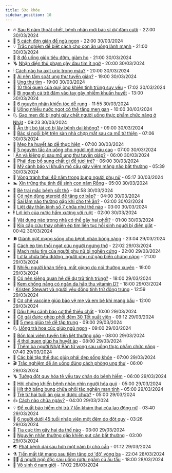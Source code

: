 ```yaml
---
title: Sức khỏe
sidebar_position: 10
---
```


<!-- vnexpress-suc-khoe:START -->
- 🔥 [Sau 6 năm thoát chết, bệnh nhân mời bác sĩ dự đám cưới](https://vnexpress.net/sau-6-nam-thoat-chet-benh-nhan-moi-bac-si-du-dam-cuoi-4728565.html) - 22:00 30/03/2024
- 🥰 [5 cách đơn giản để ngủ ngon](https://vnexpress.net/5-cach-don-gian-de-ngu-ngon-4728326.html) - 22:00 30/03/2024
- 💡 [Trắc nghiệm để biết cách cho con ăn uống lành mạnh](https://vnexpress.net/trac-nghiem-de-biet-cach-cho-con-an-uong-lanh-manh-4728483.html) - 21:00 30/03/2024
- 🤗 [8 đồ uống giúp tiêu đờm, giảm ho](https://vnexpress.net/8-do-uong-giup-tieu-dom-giam-ho-4728444.html) - 21:00 30/03/2024
- 🪜 [Nhận diện thủ phạm gây đau tim ít ngờ](https://vnexpress.net/nhan-dien-thu-pham-gay-dau-tim-it-ngo-4728475.html) - 20:00 30/03/2024
- 🕯 [Cách nào hạ axit uric trong máu?](https://vnexpress.net/cach-nao-ha-axit-uric-trong-mau-4728447.html) - 20:00 30/03/2024
- 🤭 [Ai nên tầm soát ung thư tuyến giáp?](https://vnexpress.net/ai-nen-tam-soat-ung-thu-tuyen-giap-4728465.html) - 19:00 30/03/2024
- 👀 [Ung thư tim](https://vnexpress.net/ung-thu-tim-4728409.html) - 19:00 30/03/2024
- 🌋 [​​​​​10 thói quen của quý ông khiến tinh trùng suy yếu](https://vnexpress.net/10-thoi-quen-cua-quy-ong-khien-tinh-trung-suy-yeu-4726508.html) - 17:02 30/03/2024
- 🫶 [Bị ngạnh cá trê đâm vào tay gây nhiễm khuẩn huyết](https://vnexpress.net/bi-nganh-ca-tre-dam-vao-tay-gay-nhiem-khuan-huyet-4728523.html) - 13:00 30/03/2024
- 🦆 [6 nguyên nhân khiến tóc dễ rụng](https://vnexpress.net/6-nguyen-nhan-khien-toc-de-rung-4724991.html) - 11:55 30/03/2024
- 🚀 [Uống nhiều nước ngọt có thể tăng men gan](https://vnexpress.net/uong-nhieu-nuoc-ngot-co-the-tang-men-gan-4728461.html) - 10:00 30/03/2024
- 🌜 [Gạo men đỏ bị nghi gây chết người uống thực phẩm chức năng ở Nhật](https://vnexpress.net/gao-men-do-bi-nghi-gay-chet-nguoi-uong-thuc-pham-chuc-nang-o-nhat-4728466.html) - 09:23 30/03/2024
- 🧰 [Ăn thịt bò tái có bị lây bệnh dại không?](https://vnexpress.net/an-thit-bo-tai-co-bi-lay-benh-dai-khong-4728439.html) - 09:00 30/03/2024
- 💫 [Bác sĩ ngồi bệt trên sàn nhà chợp mắt sau ca mổ từ thiện](https://vnexpress.net/bac-si-ngoi-bet-tren-san-nha-chop-mat-sau-ca-mo-tu-thien-4728492.html) - 07:06 30/03/2024
- 🌝 [Mẹo hạ huyết áp dễ thực hiện](https://vnexpress.net/meo-ha-huyet-ap-de-thuc-hien-4728429.html) - 07:00 30/03/2024
- 🗽 [5 nguyên tắc ăn uống cho người mỡ máu cao](https://vnexpress.net/5-nguyen-tac-an-uong-cho-nguoi-mo-mau-cao-4728329.html) - 07:00 30/03/2024
- 🕯 [Ăn và kiêng gì sau mổ ung thư tuyến giáp?](https://vnexpress.net/an-va-kieng-gi-sau-mo-ung-thu-tuyen-giap-4728457.html) - 06:00 30/03/2024
- 🦅 [Phái đẹp bổ sung chất gì để tươi trẻ?](https://vnexpress.net/phai-dep-bo-sung-chat-gi-de-tuoi-tre-4728425.html) - 06:00 30/03/2024
- 🦆 [Mỹ cảnh báo vi khuẩn mô cầu gây viêm màng não bất thường](https://vnexpress.net/my-canh-bao-vi-khuan-mo-cau-gay-viem-mang-nao-bat-thuong-4728495.html) - 05:39 30/03/2024
- 🎊 [Vòng tránh thai 40 năm trong bụng người phụ nữ](https://vnexpress.net/vong-tranh-thai-40-nam-trong-bung-nguoi-phu-nu-4728488.html) - 05:17 30/03/2024
- 🏊 [Xin trứng thụ tinh để sinh con năm Rồng](https://vnexpress.net/xin-trung-thu-tinh-de-sinh-con-nam-rong-4728386.html) - 05:00 30/03/2024
- 📝 [Bé trai mắc bệnh sốt thỏ](https://vnexpress.net/be-trai-mac-benh-sot-tho-4728355.html) - 04:58 30/03/2024
- 💯 [Có nên dùng steroid để tăng cơ bắp?](https://vnexpress.net/co-nen-dung-steroid-de-tang-co-bap-4728357.html) - 04:00 30/03/2024
- 🌊 [Sai lầm nào thường gặp khi cho trẻ ăn?](https://vnexpress.net/sai-lam-nao-thuong-gap-khi-cho-tre-an-4728405.html) - 03:00 30/03/2024
- 🚀 [Liệt dây thần kinh số 7 chữa như thế nào](https://vnexpress.net/liet-day-than-kinh-so-7-chua-nhu-the-nao-4728359.html) - 03:00 30/03/2024
- 🕴 [Lợi ích của nước hầm xương với ruột](https://vnexpress.net/loi-ich-cua-nuoc-ham-xuong-voi-ruot-4728294.html) - 02:00 30/03/2024
- 🗽 [Vật dụng nào trong nhà có thể gây hại phổi?](https://vnexpress.net/vat-dung-nao-trong-nha-co-the-gay-hai-phoi-4728360.html) - 01:00 30/03/2024
- 🎡 [Kíp cấp cứu thay phiên ép tim liên tục hồi sinh người bị điện giật](https://vnexpress.net/kip-cap-cuu-thay-phien-ep-tim-lien-tuc-hoi-sinh-nguoi-bi-dien-giat-4728347.html) - 00:42 30/03/2024
- ⛽️ [Giành giật mạng sống cho bệnh nhân bỏng nặng](https://vnexpress.net/gianh-giat-mang-song-cho-benh-nhan-bong-nang-4728306.html) - 23:04 29/03/2024
- 🦆 [Cách ép tim thổi ngạt cứu người ngưng thở](https://vnexpress.net/ky-nang-cap-cuu-nguoi-ngung-tim-ngung-tho-4728153.html) - 22:02 29/03/2024
- 🤩 [Mạch máu tim của người phụ nữ bị nghẽn cứng](https://vnexpress.net/mach-mau-tim-cua-nguoi-phu-nu-bi-nghen-cung-4728262.html) - 22:00 29/03/2024
- 🦒 [Lơ là chữa tiểu đường, người phụ nữ gặp biến chứng nặng](https://vnexpress.net/lo-la-chua-tieu-duong-nguoi-phu-nu-gap-bien-chung-nang-4728271.html) - 21:00 29/03/2024
- 💫 [Nhiều người khàn tiếng, mất giọng do nói thường xuyên](https://vnexpress.net/nhieu-nguoi-khan-tieng-mat-giong-do-noi-thuong-xuyen-4727744.html) - 19:00 29/03/2024
- 🐘 [Có nên kiêng quan hệ để dự trữ tinh trùng?](https://vnexpress.net/co-nen-kieng-quan-he-de-du-tru-tinh-trung-4721723.html) - 18:00 29/03/2024
- 🚀 [Kem chống nắng có ngăn da hấp thu vitamin D?](https://vnexpress.net/kem-chong-nang-co-ngan-da-hap-thu-vitamin-d-4728247.html) - 18:00 29/03/2024
- 🕯 [Kristen Stewart và người yêu đồng tính trữ đông trứng](https://vnexpress.net/kristen-stewart-va-nguoi-yeu-dong-tinh-tru-dong-trung-4728319.html) - 12:59 29/03/2024
- 🦏 [Cơ chế vaccine giúp bảo vệ mẹ và em bé khi mang bầu](https://vnexpress.net/co-che-vaccine-giup-bao-ve-me-va-em-be-khi-mang-bau-4728244.html) - 12:00 29/03/2024
- 🦄 [Dấu hiệu cảnh báo cơ thể thiếu chất](https://vnexpress.net/dau-hieu-canh-bao-co-the-thieu-chat-4728208.html) - 10:00 29/03/2024
- 🦒 [Cô gái được ghép phổi đêm 30 Tết xuất viện](https://vnexpress.net/co-gai-duoc-ghep-phoi-dem-30-tet-xuat-vien-4728235.html) - 09:12 29/03/2024
- 👨‍🏫 [5 mẹo giúp trẻ dễ tập trung](https://vnexpress.net/5-meo-giup-tre-de-tap-trung-4728155.html) - 09:00 29/03/2024
- 🌜 [Uống trà hoa cúc giúp ngủ ngon](https://vnexpress.net/uong-tra-hoa-cuc-giup-ngu-ngon-4728138.html) - 09:00 29/03/2024
- 🚀 [Bốn loại viêm tuyến tiền liệt thường gặp](https://vnexpress.net/bon-loai-viem-tuyen-tien-liet-thuong-gap-4728060.html) - 08:00 29/03/2024
- 💃 [4 thói quen giúp hạ huyết áp](https://vnexpress.net/4-thoi-quen-giup-ha-huyet-ap-4728049.html) - 08:00 29/03/2024
- 💯 [Thêm ba người Nhật Bản tử vong sau uống thực phẩm chức năng](https://vnexpress.net/them-ba-nguoi-nhat-ban-tu-vong-sau-uong-thuc-pham-chuc-nang-4728190.html) - 07:40 29/03/2024
- 🤔 [Các bài tập thể dục giúp phái đẹp sống khỏe](https://vnexpress.net/cac-bai-tap-the-duc-giup-phai-dep-song-khoe-4728094.html) - 07:00 29/03/2024
- 🎬 [Trắc nghiệm để ăn uống đúng cách phòng ung thư](https://vnexpress.net/trac-nghiem-de-an-uong-dung-cach-phong-ung-thu-4728039.html) - 06:00 29/03/2024
- 🪜 [Tưởng đột quỵ hóa tê yếu tay chân do bệnh hiếm](https://vnexpress.net/tuong-dot-quy-hoa-te-yeu-tay-chan-do-benh-hiem-4727735.html) - 06:00 29/03/2024
- 🦣 [Hội chứng khiến bệnh nhân nhìn người hóa quỷ](https://vnexpress.net/hoi-chung-khien-benh-nhan-nhin-nguoi-hoa-quy-4728068.html) - 05:00 29/03/2024
- 🧐 [Hít thở bằng bụng chữa phổi tắc nghẽn mạn tính](https://vnexpress.net/hit-tho-bang-bung-chua-phoi-tac-nghen-man-tinh-4728113.html) - 05:00 29/03/2024
- 🤡 [Trẻ từ hai tuổi ăn gia vị được chưa?](https://vnexpress.net/tre-tu-hai-tuoi-an-gia-vi-duoc-chua-4728090.html) - 05:00 29/03/2024
- 👍 [Cách nào chữa ngáy?](https://vnexpress.net/cach-nao-chua-ngay-4728006.html) - 04:00 29/03/2024
- 💡 [Đề xuất bảo hiểm chi trả 7 lần khám thai của lao động nữ](https://vnexpress.net/de-xuat-bao-hiem-chi-tra-7-lan-kham-thai-cua-lao-dong-nu-4727976.html) - 03:40 29/03/2024
- 💯 [6 người dưới 45 tuổi nhập viện một đêm do đột quỵ](https://vnexpress.net/6-nguoi-duoi-45-tuoi-nhap-vien-mot-dem-do-dot-quy-4727964.html) - 03:26 29/03/2024
- 🧠 [Tia cực tím gây hại da thế nào](https://vnexpress.net/tia-cuc-tim-gay-hai-da-the-nao-4728007.html) - 03:00 29/03/2024
- 🎡 [Nguyên nhân thường gặp khiến sụt cân bất thường](https://vnexpress.net/nguyen-nhan-thuong-gap-khien-sut-can-bat-thuong-4727998.html) - 03:00 29/03/2024
- 🌏 [Phát bệnh dại sau hơn một năm bị chó cắn](https://vnexpress.net/phat-benh-dai-sau-hon-mot-nam-bi-cho-can-4727933.html) - 01:12 29/03/2024
- ⚗️ [Tiền mất tật mang sau tiêm tăng cơ &#39;độ&#39; vòng ba](https://vnexpress.net/tien-mat-tat-mang-sau-tiem-tang-co-do-vong-ba-4725640.html) - 22:04 28/03/2024
- 👨‍🏫 [4 người ngộ độc sau uống rượu ngâm củ ấu tẩu](https://vnexpress.net/4-nguoi-ngo-doc-sau-uong-ruou-ngam-cu-au-tau-4727759.html) - 18:00 28/03/2024
- 🤖 [Vô sinh ở nam giới](https://vnexpress.net/vo-sinh-o-nam-gioi-4726661.html) - 17:02 28/03/2024<!-- vnexpress-suc-khoe:END -->
